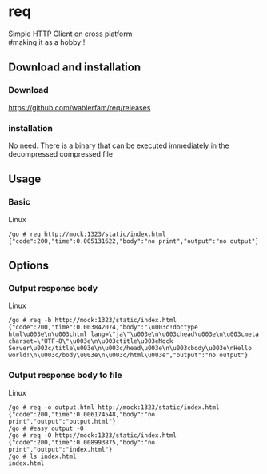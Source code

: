 # req
Simple HTTP Client on cross platform  
#making it as a hobby!!

## Download and installation
### Download
https://github.com/wablerfam/req/releases  
### installation 
No need. There is a binary that can be executed immediately in the decompressed compressed file

## Usage
### Basic
Linux  

    /go # req http://mock:1323/static/index.html
    {"code":200,"time":0.005131622,"body":"no print","output":"no output"}

## Options
### Output response body
Linux  

    /go # req -b http://mock:1323/static/index.html
    {"code":200,"time":0.003842074,"body":"\u003c!doctype html\u003e\n\u003chtml lang=\"ja\"\u003e\n\u003chead\u003e\n\u003cmeta charset=\"UTF-8\"\u003e\n\u003ctitle\u003eMock Server\u003c/title\u003e\n\u003c/head\u003e\n\u003cbody\u003e\nHello world!\n\u003c/body\u003e\n\u003c/html\u003e","output":"no output"}

### Output response body to file
Linux  

    /go # req -o output.html http://mock:1323/static/index.html
    {"code":200,"time":0.006174548,"body":"no print","output":"output.html"}
    /go # #easy output -O
    /go # req -O http://mock:1323/static/index.html
    {"code":200,"time":0.008993875,"body":"no print","output":"index.html"}
    /go # ls index.html
    index.html
